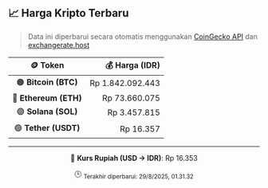

<!-- HARGA_KRIPTO -->
## 📈 Harga Kripto Terbaru

> Data ini diperbarui secara otomatis menggunakan [CoinGecko API](https://www.coingecko.com/) dan [exchangerate.host](https://exchangerate.host/)

<div align="center">

| 🪙 Token | 💰 Harga (IDR) |
|:------:|---------------:|
| 🟠 **Bitcoin (BTC)**   | Rp 1.842.092.443 |
| 🔵 **Ethereum (ETH)**  | Rp 73.660.075 |
| 🟣 **Solana (SOL)**    | Rp 3.457.815 |
| 🟢 **Tether (USDT)**   | Rp 16.357 |

---

💱 **Kurs Rupiah (USD → IDR)**: Rp 16.353

🕒 <sub>Terakhir diperbarui: 29/8/2025, 01.31.32</sub>

</div>
<!-- /HARGA_KRIPTO -->